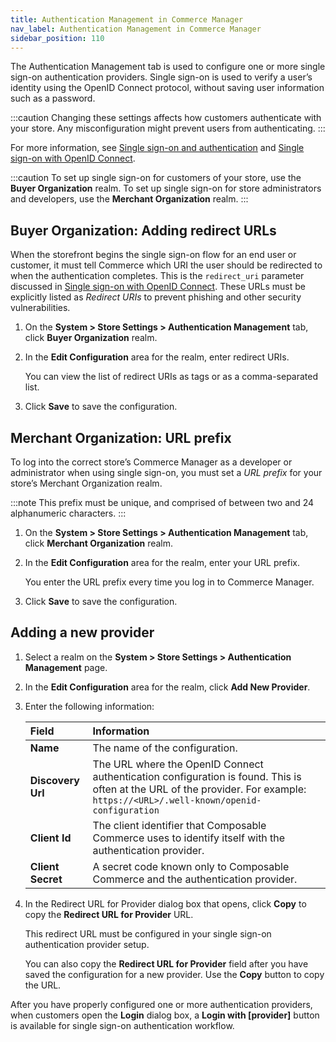 ```yaml
---
title: Authentication Management in Commerce Manager
nav_label: Authentication Management in Commerce Manager
sidebar_position: 110
---
```


The Authentication Management tab is used to configure one or more single sign-on authentication providers. Single sign-on is used to verify a user’s identity using the OpenID Connect protocol, without saving user information such as a password.

:::caution
Changing these settings affects how customers authenticate with your store. Any misconfiguration might prevent users from authenticating.
:::

For more information, see [Single sign-on and authentication](/docs/authentication/single-sign-on/openid) and [Single sign-on with OpenID Connect](/docs/authentication/single-sign-on/get-single-sign-on-customer-token).

:::caution
To set up single sign-on for customers of your store, use the **Buyer Organization** realm. To set up single sign-on for store administrators and developers, use the **Merchant Organization** realm.
:::

## Buyer Organization: Adding redirect URLs

When the storefront begins the single sign-on flow for an end user or customer, it must tell Commerce which URI the user should be redirected to when the authentication completes. This is the `redirect_uri` parameter discussed in [Single sign-on with OpenID Connect](/docs/customer-management/customer-managment-api/customer-tokens). These URLs must be explicitly listed as *Redirect URIs* to prevent phishing and other security vulnerabilities.

1. On the **System > Store Settings > Authentication Management** tab, click **Buyer Organization** realm.

1. In the **Edit Configuration** area for the realm, enter redirect URIs.

    You can view the list of redirect URIs as tags or as a comma-separated list.

1. Click **Save** to save the configuration.

## Merchant Organization: URL prefix

To log into the correct store’s Commerce Manager as a developer or administrator when using single sign-on, you must set a *URL prefix* for your store’s Merchant Organization realm.

:::note
This prefix must be unique, and comprised of between two and 24 alphanumeric characters.
:::

1. On the **System > Store Settings > Authentication Management** tab, click **Merchant Organization** realm.

1. In the **Edit Configuration** area for the realm, enter your URL prefix.

    You enter the URL prefix every time you log in to Commerce Manager.

1. Click **Save** to save the configuration.

## Adding a new provider

1. Select a realm on the **System > Store Settings > Authentication Management** page.

1. In the **Edit Configuration** area for the realm, click **Add New Provider**.

1. Enter the following information:

    | Field    | Information     |
    | :------------- | :------------- |
    | **Name** | The name of the configuration. |
    | **Discovery Url** | The URL where the OpenID Connect authentication configuration is found. This is often at the URL of the provider. For example: `https://<URL>/.well-known/openid-configuration` |
    | **Client Id** | The client identifier that Composable Commerce uses to identify itself with the authentication provider. |
    | **Client Secret** | A secret code known only to Composable Commerce and the authentication provider. |

1. In the Redirect URL for Provider dialog box that opens, click **Copy** to copy the **Redirect URL for Provider** URL.

    This redirect URL must be configured in your single sign-on authentication provider setup.

    You can also copy the **Redirect URL for Provider** field after you have saved the configuration for a new provider. Use the **Copy** button to copy the URL.

After you have properly configured one or more authentication providers, when customers open the **Login** dialog box, a **Login with [provider]** button is available for single sign-on authentication workflow.
